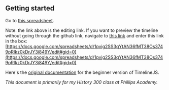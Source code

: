## Getting started 

Go to [this spreadsheet](https://docs.google.com/spreadsheets/d/1pvig2SS3qYtAN36fMT38Os3749pRIkz0kDrJY3i849Y/edit?usp=sharing).

Note: the link above is the editing link. If you want to preview the timeline without going through the github link, navigate to [this link](https://timeline.knightlab.com/index.html#make-step-3) and enter this link in the box: [https://docs.google.com/spreadsheets/d/1pvig2SS3qYtAN36fMT38Os3749pRIkz0kDrJY3i849Y/edit#gid=0](https://docs.google.com/spreadsheets/d/1pvig2SS3qYtAN36fMT38Os3749pRIkz0kDrJY3i849Y/edit#gid=0)

Here's the [original documentation](https://timeline.knightlab.com/#make) for the beginner version of TimelineJS.

*This document is primarily for my History 300 class at Phillips Academy.*
